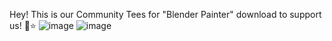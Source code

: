 Hey! This is our Community Tees for "Blender Painter" download to support us! 🦍⭐
![image](https://github.com/user-attachments/assets/b70a476e-f75a-4abf-b7f7-05452a39e663)
![image](https://github.com/user-attachments/assets/160373fd-af82-49ec-bcb5-c03d9a455432)
